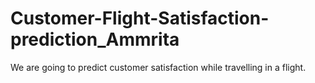 # Customer-Flight-Satisfaction-prediction_Ammrita
We are going to predict customer satisfaction while travelling in a flight.

